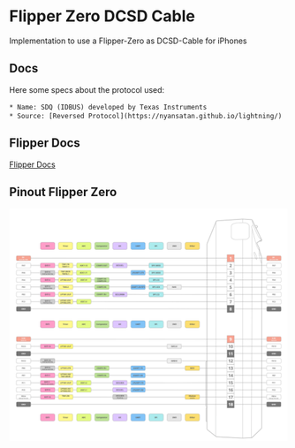 # Flipper Zero DCSD Cable

Implementation to use a Flipper-Zero as DCSD-Cable for iPhones

## Docs

Here some specs about the protocol used:

    * Name: SDQ (IDBUS) developed by Texas Instruments
    * Source: [Reversed Protocol](https://nyansatan.github.io/lightning/)

## Flipper Docs

[Flipper Docs](https://docs.flipper.net/)

## Pinout Flipper Zero

![](assets/EnLvCM5-J45B9sBm6UBig_flipper-zero-gpio-pinout-flipper-zero-12f7b9c6-drawing-rev-04.jpg)
